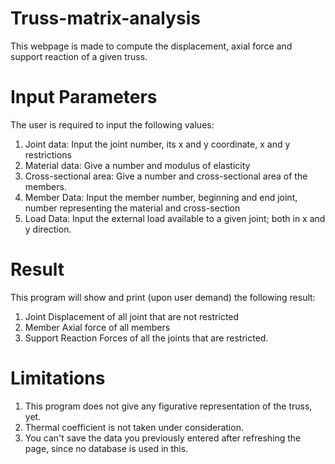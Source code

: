 # Truss-matrix-analysis

This webpage is made to compute the displacement, axial force and support reaction of a given truss.

# Input Parameters
The user is required to input the following values:
1. Joint data: Input the joint number, its x and y coordinate, x and y restrictions
2. Material data: Give a number and modulus of elasticity 
3. Cross-sectional area: Give a number and cross-sectional area of the members.
4. Member Data: Input the member number, beginning and end joint, number representing the material and cross-section
5. Load Data: Input the external load available to a given joint; both in x and y direction.

# Result
This program will show and print (upon user demand) the following result:
1. Joint Displacement of all joint that are not restricted
2. Member Axial force of all members
3. Support Reaction Forces of all the joints that are restricted.

# Limitations
1. This program does not give any figurative representation of the truss, yet.
2. Thermal coefficient is not taken under consideration.
3. You can't save the data you previously entered after refreshing the page, since no database is used in this.

